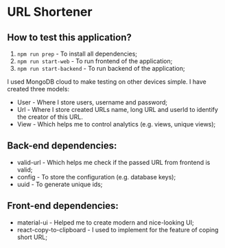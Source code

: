 # URL Shortener

## How to test this application?

1. `npm run prep` - To install all dependencies;
2. `npm run start-web` - To run frontend of the application;
3. `npm run start-backend` - To run backend of the application;

I used MongoDB cloud to make testing on other devices simple. I have created three models:

- User - Where I store users, username and password;
- Url - Where I store created URLs name, long URL and userId to identify the creator of this URL.
- View - Which helps me to control analytics (e.g. views, unique views);

## Back-end dependencies:

- valid-url - Which helps me check if the passed URL from frontend is valid;
- config - To store the configuration (e.g. database keys);
- uuid - To generate unique ids;

## Front-end dependencies:

- material-ui - Helped me to create modern and nice-looking UI;
- react-copy-to-clipboard - I used to implement for the feature of coping short URL;
